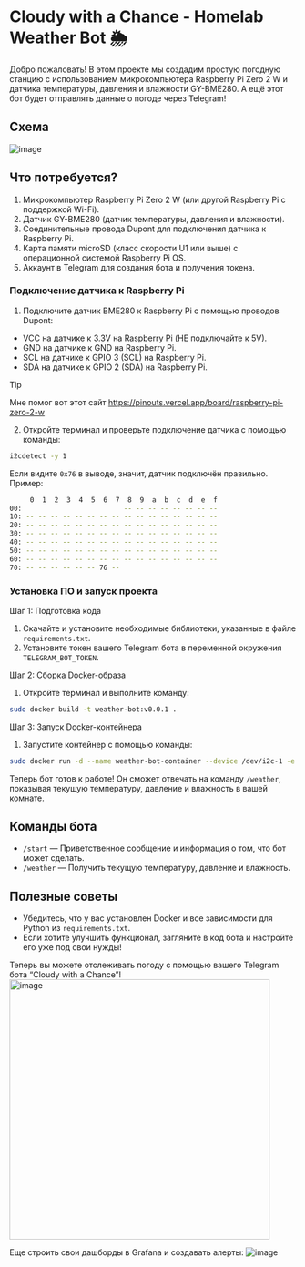 # Cloudy with a Chance - Homelab Weather Bot 🌦️

Добро пожаловать! В этом проекте мы создадим простую погодную станцию с использованием микрокомпьютера Raspberry Pi Zero 2 W и датчика температуры, давления и влажности GY-BME280. А ещё этот бот будет отправлять данные о погоде через Telegram!

## Схема
![image](https://github.com/user-attachments/assets/fbb7e4a2-3975-4c89-a073-35c688832c7f)

## Что потребуется?

1.	Микрокомпьютер Raspberry Pi Zero 2 W (или другой Raspberry Pi с поддержкой Wi-Fi).
2.	Датчик GY-BME280 (датчик температуры, давления и влажности).
3.	Соединительные провода Dupont для подключения датчика к Raspberry Pi.
4.	Карта памяти microSD (класс скорости U1 или выше) с операционной системой Raspberry Pi OS.
5.	Аккаунт в Telegram для создания бота и получения токена.

### Подключение датчика к Raspberry Pi

1.	Подключите датчик BME280 к Raspberry Pi с помощью проводов Dupont:
- VCC на датчике к 3.3V на Raspberry Pi (НЕ подключайте к 5V).
- GND на датчике к GND на Raspberry Pi.
- SCL на датчике к GPIO 3 (SCL) на Raspberry Pi.
- SDA на датчике к GPIO 2 (SDA) на Raspberry Pi.

> [!TIP]
> Мне помог вот этот сайт https://pinouts.vercel.app/board/raspberry-pi-zero-2-w

2.	Откройте терминал и проверьте подключение датчика с помощью команды:
```bash
i2cdetect -y 1
```
Если видите `0x76` в выводе, значит, датчик подключён правильно. Пример:
```bash
     0  1  2  3  4  5  6  7  8  9  a  b  c  d  e  f
00:                         -- -- -- -- -- -- -- --
10: -- -- -- -- -- -- -- -- -- -- -- -- -- -- -- --
20: -- -- -- -- -- -- -- -- -- -- -- -- -- -- -- --
30: -- -- -- -- -- -- -- -- -- -- -- -- -- -- -- --
40: -- -- -- -- -- -- -- -- -- -- -- -- -- -- -- --
50: -- -- -- -- -- -- -- -- -- -- -- -- -- -- -- --
60: -- -- -- -- -- -- -- -- -- -- -- -- -- -- -- --
70: -- -- -- -- -- -- 76 --
```

### Установка ПО и запуск проекта

Шаг 1: Подготовка кода

1.	Скачайте и установите необходимые библиотеки, указанные в файле `requirements.txt`.
2.	Установите токен вашего Telegram бота в переменной окружения `TELEGRAM_BOT_TOKEN`.

Шаг 2: Сборка Docker-образа

1.	Откройте терминал и выполните команду:
```bash
sudo docker build -t weather-bot:v0.0.1 .
```
Шаг 3: Запуск Docker-контейнера

1.	Запустите контейнер с помощью команды:
```bash
sudo docker run -d --name weather-bot-container --device /dev/i2c-1 -e TELEGRAM_BOT_TOKEN=токен -e PUSHGATEWAY_URL=<>IP:<порт>  weather-bot:v0.0.1
```
Теперь бот готов к работе! Он сможет отвечать на команду `/weather`, показывая текущую температуру, давление и влажность в вашей комнате.

## Команды бота

-	`/start` — Приветственное сообщение и информация о том, что бот может сделать.
-	`/weather` — Получить текущую температуру, давление и влажность.

## Полезные советы

- Убедитесь, что у вас установлен Docker и все зависимости для Python из `requirements.txt`.
- Если хотите улучшить функционал, загляните в код бота и настройте его уже под свои нужды!

Теперь вы можете отслеживать погоду с помощью вашего Telegram бота “Cloudy with a Chance”!
<img width="457" alt="image" src="https://github.com/user-attachments/assets/5424ca50-a3e7-40e2-87b7-c5649846f1d5">

Еще строить свои дашборды в Grafana и создавать алерты:
![image](https://github.com/user-attachments/assets/b0544656-7bff-46ef-9566-0ace65647c95)
